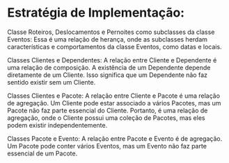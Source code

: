# Estratégia de Implementação: 

Classe Roteiros, Deslocamentos e Pernoites como subclasses da classe Eventos:
Essa é uma relação de herança, onde as subclasses herdam características e comportamentos da classe Eventos, como datas e locais.

Classes Clientes e Dependentes:
A relação entre Cliente e Dependente é uma relação de composição.
A existência de um Dependente depende diretamente de um Cliente. Isso significa que um Dependente não faz sentido existir sem um Cliente.

Classes Clientes e Pacote:
A relação entre Cliente e Pacote é uma relação de agregação.
Um Cliente pode estar associado a vários Pacotes, mas um Pacote não faz parte essencial do Cliente.
Portanto, é uma relação de agregação, onde o Cliente possui uma coleção de Pacotes, mas eles podem existir independentemente.

Classes Pacote e Evento:
A relação entre Pacote e Evento é de agregação.
Um Pacote pode conter vários Eventos, mas um Evento não faz parte essencial de um Pacote.
